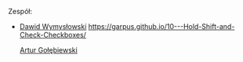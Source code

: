 
Zespół:
- [Dawid Wymysłowski](https://github.com/garpus) https://garpus.github.io/10---Hold-Shift-and-Check-Checkboxes/

  [Artur Gołębiewski](https://github.com/swiatlamiasta)

